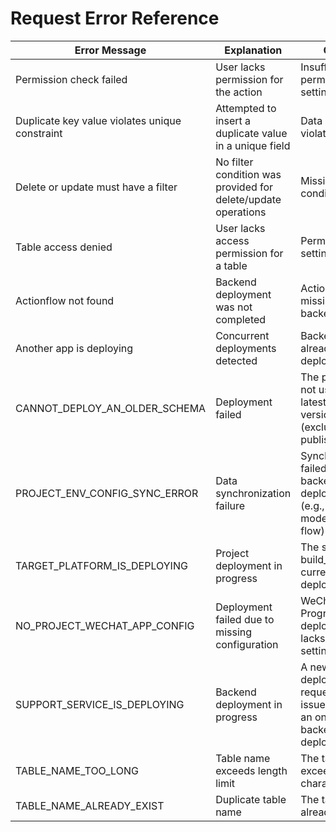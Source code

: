 # Request Error Reference

| Error Message                                  | Explanation                                                   | Cause                                                                            | Solution                                            |
| ---------------------------------------------- | ------------------------------------------------------------- | -------------------------------------------------------------------------------- | --------------------------------------------------- |
| Permission check failed                        | User lacks permission for the action                          | Insufficient permission settings                                                 | Adjust permission settings                          |
| Duplicate key value violates unique constraint | Attempted to insert a duplicate value in a unique field       | Data constraint violation                                                        | Check and modify duplicate values                   |
| Delete or update must have a filter            | No filter condition was provided for delete/update operations | Missing filter condition                                                         | Ensure filter condition is set correctly            |
| Table access denied                            | User lacks access permission for a table                      | Permission settings issue                                                        | Adjust table access permissions                     |
| Actionflow not found                           | Backend deployment was not completed                          | Action flow missing from backend                                                 | Deploy the action flow and retry                    |
| Another app is deploying                       | Concurrent deployments detected                               | Backend already in deployment                                                    | Wait for deployment to finish                       |
| CANNOT\_DEPLOY\_AN\_OLDER\_SCHEMA              | Deployment failed                                             | The project is not using the latest schema version (excluding web publishing)    | Refresh the page and retry                          |
| PROJECT\_ENV\_CONFIG\_SYNC\_ERROR              | Data synchronization failure                                  | Synchronization failed during backend deployment (e.g., data model, action flow) | Refresh the page and retry                          |
| TARGET\_PLATFORM\_IS\_DEPLOYING                | Project deployment in progress                                | The same build\_target is currently being deployed                               | Wait for deployment to finish and retry             |
| NO\_PROJECT\_WECHAT\_APP\_CONFIG               | Deployment failed due to missing configuration                | WeChat Mini Program deployment lacks necessary settings                          | Rebind the Mini Program and retry                   |
| SUPPORT\_SERVICE\_IS\_DEPLOYING                | Backend deployment in progress                                | A new deployment request was issued during an ongoing backend deployment         | Wait for the deployment to complete before retrying |
| TABLE\_NAME\_TOO\_LONG                         | Table name exceeds length limit                               | The table name exceeds 62 characters                                             | Shorten the table name                              |
| TABLE\_NAME\_ALREADY\_EXIST                    | Duplicate table name                                          | The table name already exists                                                    | Rename the table                                    |
